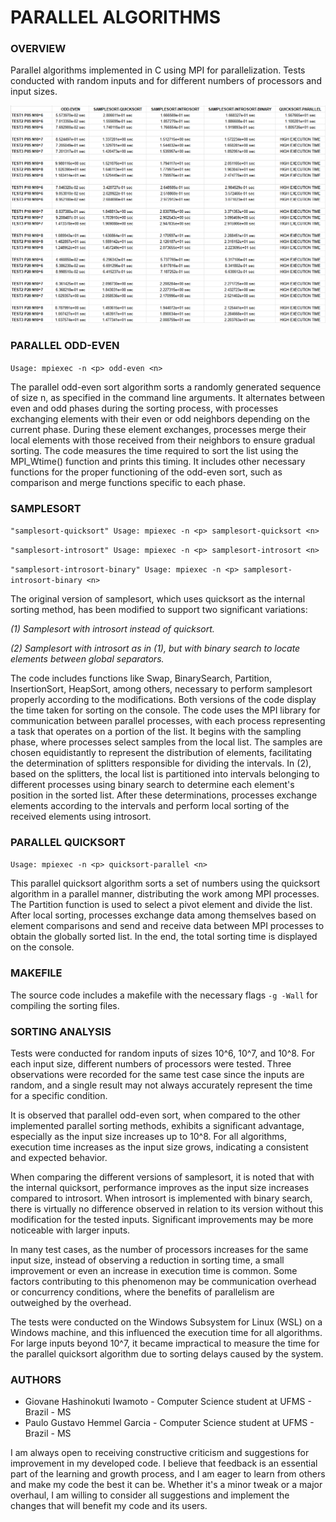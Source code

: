 # PARALLEL ALGORITHMS

### **OVERVIEW**

Parallel algorithms implemented in C using MPI for parallelization. Tests conducted with random inputs and for different numbers of processors and input sizes.

![Execution Time](exectime.png)

### **PARALLEL ODD-EVEN**

`Usage: mpiexec -n <p> odd-even <n>`

The parallel odd-even sort algorithm sorts a randomly generated sequence of size n, as specified in the command line arguments. It alternates between even and odd phases during the sorting process, with processes exchanging elements with their even or odd neighbors depending on the current phase. During these element exchanges, processes merge their local elements with those received from their neighbors to ensure gradual sorting. The code measures the time required to sort the list using the MPI_Wtime() function and prints this timing. It includes other necessary functions for the proper functioning of the odd-even sort, such as comparison and merge functions specific to each phase.

### **SAMPLESORT**

`"samplesort-quicksort" Usage: mpiexec -n <p> samplesort-quicksort <n>`

`"samplesort-introsort" Usage: mpiexec -n <p> samplesort-introsort <n>`

`"samplesort-introsort-binary" Usage: mpiexec -n <p> samplesort-introsort-binary <n>`

The original version of samplesort, which uses quicksort as the internal sorting method, has been modified to support two significant variations:

_(1) Samplesort with introsort instead of quicksort._

_(2) Samplesort with introsort as in (1), but with binary search to locate elements between global separators._

The code includes functions like Swap, BinarySearch, Partition, InsertionSort, HeapSort, among others, necessary to perform samplesort properly according to the modifications. Both versions of the code display the time taken for sorting on the console. The code uses the MPI library for communication between parallel processes, with each process representing a task that operates on a portion of the list. It begins with the sampling phase, where processes select samples from the local list. The samples are chosen equidistantly to represent the distribution of elements, facilitating the determination of splitters responsible for dividing the intervals. In (2), based on the splitters, the local list is partitioned into intervals belonging to different processes using binary search to determine each element's position in the sorted list. After these determinations, processes exchange elements according to the intervals and perform local sorting of the received elements using introsort.

### **PARALLEL QUICKSORT**

`Usage: mpiexec -n <p> quicksort-parallel <n>`

This parallel quicksort algorithm sorts a set of numbers using the quicksort algorithm in a parallel manner, distributing the work among MPI processes. The Partition function is used to select a pivot element and divide the list. After local sorting, processes exchange data among themselves based on element comparisons and send and receive data between MPI processes to obtain the globally sorted list. In the end, the total sorting time is displayed on the console.

### **MAKEFILE**

The source code includes a makefile with the necessary flags `-g -Wall` for compiling the sorting files.

### **SORTING ANALYSIS**

Tests were conducted for random inputs of sizes 10^6, 10^7, and 10^8. For each input size, different numbers of processors were tested. Three observations were recorded for the same test case since the inputs are random, and a single result may not always accurately represent the time for a specific condition.

It is observed that parallel odd-even sort, when compared to the other implemented parallel sorting methods, exhibits a significant advantage, especially as the input size increases up to 10^8. For all algorithms, execution time increases as the input size grows, indicating a consistent and expected behavior.

When comparing the different versions of samplesort, it is noted that with the internal quicksort, performance improves as the input size increases compared to introsort. When introsort is implemented with binary search, there is virtually no difference observed in relation to its version without this modification for the tested inputs. Significant improvements may be more noticeable with larger inputs.

In many test cases, as the number of processors increases for the same input size, instead of observing a reduction in sorting time, a small improvement or even an increase in execution time is common. Some factors contributing to this phenomenon may be communication overhead or concurrency conditions, where the benefits of parallelism are outweighed by the overhead.

The tests were conducted on the Windows Subsystem for Linux (WSL) on a Windows machine, and this influenced the execution time for all algorithms. For large inputs beyond 10^7, it became impractical to measure the time for the parallel quicksort algorithm due to sorting delays caused by the system.

### **AUTHORS**

- Giovane Hashinokuti Iwamoto - Computer Science student at UFMS - Brazil - MS
- Paulo Gustavo Hemmel Garcia - Computer Science student at UFMS - Brazil - MS

I am always open to receiving constructive criticism and suggestions for improvement in my developed code. I believe that feedback is an essential part of the learning and growth process, and I am eager to learn from others and make my code the best it can be. Whether it's a minor tweak or a major overhaul, I am willing to consider all suggestions and implement the changes that will benefit my code and its users.
